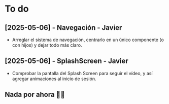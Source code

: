 # To do

## [2025-05-06] - Navegación - Javier
- Arreglar el sistema de navegación, centrarlo en un único componente (o con hijos) y dejar todo más claro.

## [2025-05-06] - SplashScreen - Javier
- Comprobar la pantalla del Splash Screen para seguir el vídeo, y así agregar animaciones al inicio de sesión.

## Nada por ahora 🕺💃
